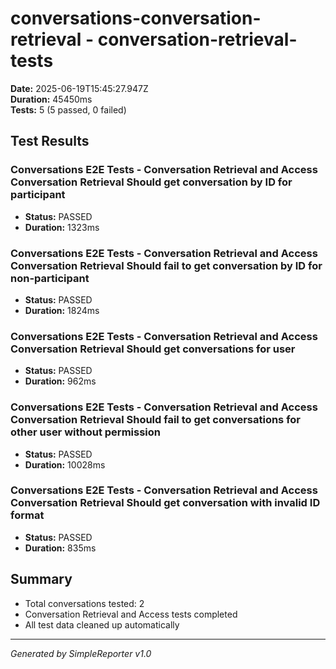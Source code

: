 # conversations-conversation-retrieval - conversation-retrieval-tests

**Date:** 2025-06-19T15:45:27.947Z  
**Duration:** 45450ms  
**Tests:** 5 (5 passed, 0 failed)

## Test Results


### Conversations E2E Tests - Conversation Retrieval and Access Conversation Retrieval Should get conversation by ID for participant
- **Status:** PASSED
- **Duration:** 1323ms



### Conversations E2E Tests - Conversation Retrieval and Access Conversation Retrieval Should fail to get conversation by ID for non-participant
- **Status:** PASSED
- **Duration:** 1824ms



### Conversations E2E Tests - Conversation Retrieval and Access Conversation Retrieval Should get conversations for user
- **Status:** PASSED
- **Duration:** 962ms



### Conversations E2E Tests - Conversation Retrieval and Access Conversation Retrieval Should fail to get conversations for other user without permission
- **Status:** PASSED
- **Duration:** 10028ms



### Conversations E2E Tests - Conversation Retrieval and Access Conversation Retrieval Should get conversation with invalid ID format
- **Status:** PASSED
- **Duration:** 835ms



## Summary

- Total conversations tested: 2
- Conversation Retrieval and Access tests completed
- All test data cleaned up automatically

---
*Generated by SimpleReporter v1.0*
